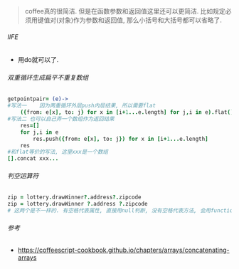 > coffee真的很简洁. 但是在函数参数和返回值这里还可以更简洁. 比如规定必须用键值对(对象)作为参数和返回值, 那么小括号和大括号都可以省略了. 

###### IIFE

- 用do就可以了. 

###### 双重循环生成扁平不重复数组

```coffeescript
getpointpair= (e)->
#写法一	因为两重循环外层push内层结果, 所以需要flat
	({from: e[x], to: j} for x in [i+1...e.length] for j,i in e).flat()
#写法二 也可以自己弄一个数组作为返回结果
	res=[]
	for j,i in e
		res.push({from: e[x], to: j}) for x in [i+1...e.length]
	res
#和flat等价的写法, 这里xxx是一个数组
[].concat xxx...
```

###### 判空运算符

```coffeescript
zip = lottery.drawWinner?.address?.zipcode
zip = lottery.drawWinner ?.address ?.zipcode
# 这两个是不一样的. 有空格代表属性, 直接用null判断, 没有空格代表方法, 会用function类型判断
```



###### 参考

- https://coffeescript-cookbook.github.io/chapters/arrays/concatenating-arrays